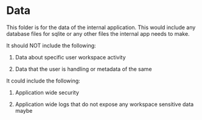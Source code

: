 # Data

This folder is for the data of the internal application. This would include any database files for sqlite or any other files the internal app needs to make.

It should NOT include the following:

1. Data about specific user workspace activity

2. Data that the user is handling or metadata of the same

It could include the following:

1. Application wide security

2. Application wide logs that do not expose any workspace sensitive data maybe